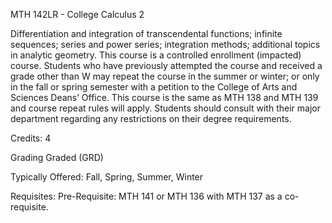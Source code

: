 MTH 142LR - College Calculus 2

Differentiation and integration of transcendental functions; infinite sequences; series and power series; integration methods; additional topics in analytic geometry.  This course is a controlled enrollment (impacted) course. Students who have previously attempted the course and received a grade other than W may repeat the course in the summer or winter; or only in the fall or spring semester with a petition to the College of Arts and Sciences Deans’ Office. This course is the same as MTH 138 and MTH 139 and course repeat rules will apply. Students should consult with their major department regarding any restrictions on their degree requirements.

Credits: 4

Grading
Graded (GRD)

Typically Offered:
Fall, Spring, Summer, Winter

Requisites:
Pre-Requisite: MTH 141 or MTH 136 with MTH 137 as a co-requisite.
